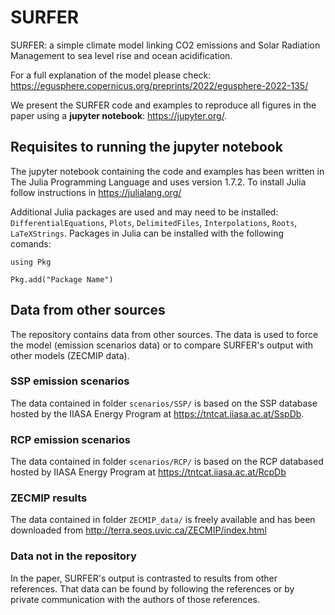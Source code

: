 # SURFER
SURFER: a simple climate model linking CO2 emissions and Solar Radiation Management to sea level rise and ocean acidification.

For a full explanation of the model please check: https://egusphere.copernicus.org/preprints/2022/egusphere-2022-135/

We present the SURFER code and examples to reproduce all figures in the paper using a **jupyter notebook**: https://jupyter.org/.


## Requisites to running the jupyter notebook

The jupyter notebook containing the code and examples has been written in The Julia Programming Language and uses version 1.7.2. To install Julia follow instructions in https://julialang.org/

Additional Julia packages are used and may need to be installed: `DifferentialEquations`, `Plots`, `DelimitedFiles`, `Interpolations`, `Roots`, `LaTeXStrings`. Packages in Julia can be installed with the following comands:

`using Pkg`

`Pkg.add("Package Name")`

## Data from other sources
The repository contains data from other sources. The data is used to force the model (emission scenarios data) or to compare SURFER's output with other models (ZECMIP data).
### SSP emission scenarios
The data contained in folder `scenarios/SSP/` is based on the SSP database hosted by the IIASA Energy Program at https://tntcat.iiasa.ac.at/SspDb.
### RCP emission scenarios
The data contained in folder `scenarios/RCP/` is based on the RCP databased hosted by IIASA Energy Program at https://tntcat.iiasa.ac.at/RcpDb
### ZECMIP results
The data contained in folder `ZECMIP_data/` is freely available and has been downloaded from http://terra.seos.uvic.ca/ZECMIP/index.html
### Data not in the repository
In the paper, SURFER's output is contrasted to results from other references. That data can be found by following the references or by private communication with the authors of those references.
